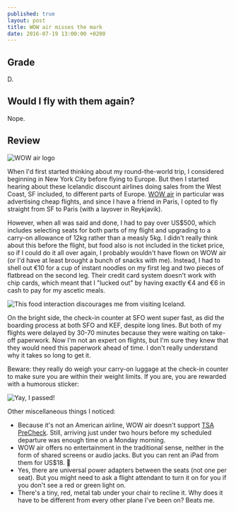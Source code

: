 ```yaml
---
published: true
layout: post
title: WOW air misses the mark
date: 2016-07-19 13:00:00 +0200
---
```

## Grade

D.

## Would I fly with them again?

Nope.

<!--more-->

## Review

![WOW air logo]({{site.baseurl}}/images/2016/07/19/wow-air-misses-the-mark/wow-logo.jpeg)

When I'd first started thinking about my round-the-world trip, I considered beginning in New York City before flying to Europe. But then I started hearing about these Icelandic discount airlines doing sales from the West Coast, SF included, to different parts of Europe. [WOW air][wowair] in particular was advertising cheap flights, and since I have a friend in Paris, I opted to fly straight from SF to Paris (with a layover in Reykjavik).

However, when all was said and done, I had to pay over US$500, which includes selecting seats for both parts of my flight and upgrading to a carry-on allowance of 12kg rather than a measly 5kg. I didn't really think about this before the flight, but food also is not included in the ticket price, so if I could do it all over again, I probably wouldn't have flown on WOW air (or I'd have at least brought a bunch of snacks with me). Instead, I had to shell out €10 for a cup of instant noodles on my first leg and two pieces of flatbread on the second leg. Their credit card system doesn't work with chip cards, which meant that I "lucked out" by having exactly €4 and €6 in cash to pay for my ascetic meals.

![This food interaction discourages me from visiting Iceland.]({{site.baseurl}}/images/2016/07/19/wow-air-misses-the-mark/flatbread.jpeg)

On the bright side, the check-in counter at SFO went super fast, as did the boarding process at both SFO and KEF, despite long lines. But both of my flights were delayed by 30-70 minutes because they were waiting on take-off paperwork. Now I'm not an expert on flights, but I'm sure they knew that they would need this paperwork ahead of time. I don't really understand why it takes so long to get it.

Beware: they really do weigh your carry-on luggage at the check-in counter to make sure you are within their weight limits. If you are, you are rewarded with a humorous sticker:

![Yay, I passed!]({{site.baseurl}}/images/2016/07/19/wow-air-misses-the-mark/sticker.jpeg)

Other miscellaneous things I noticed:

- Because it's not an American airline, WOW air doesn't support [TSA PreCheck][tsa-precheck]. Still, arriving just under two hours before my scheduled departure was enough time on a Monday morning.
- WOW air offers no entertainment in the traditional sense, neither in the form of shared screens or audio jacks. But you can rent an iPad from them for US$18. :money_with_wings:
- Yes, there are universal power adapters between the seats (not one per seat). But you might need to ask a flight attendant to turn it on for you if you don't see a red or green light on.
- There's a tiny, red, metal tab under your chair to recline it. Why does it have to be different from every other plane I've been on? Beats me.

[tsa-precheck]: https://www.tsa.gov/precheck
[wowair]: http://wowair.us
